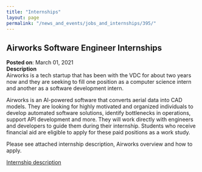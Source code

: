 ```yaml
---
title: "Internships"
layout: page
permalink: "/news_and_events/jobs_and_internships/395/"
---
```

## Airworks Software Engineer Internships

**Posted on**: March 01, 2021\
**Description**\
Airworks is a tech startup that has been with the VDC for about two years now and they are seeking to fill one position as a computer science intern and another as a software development intern.

Airworks is an AI-powered software that converts aerial data into CAD models. They are looking for highly motivated and organized individuals to develop automated software solutions, identify bottlenecks in operations, support API development and more. They will work directly with engineers and developers to guide them during their internship. Students who receive financial aid are eligible to apply for these paid positions as a work study.

Please see attached internship description, Airworks overview and how to apply.

[Internship description](pdf)

